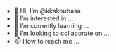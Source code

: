 - 👋 Hi, I’m @kkakoubasa
- 👀 I’m interested in ...
- 🌱 I’m currently learning ...
- 💞️ I’m looking to collaborate on ...
- 📫 How to reach me ...

<!---
kkakoubasa/kkakoubasa is a ✨ special ✨ repository because its `README.md` (this file) appears on your GitHub profile.
You can click the Preview link to take a look at your changes.
--->
